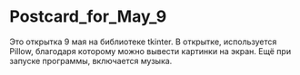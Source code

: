 # Postcard_for_May_9
Это открытка 9 мая на библиотеке tkinter. В открытке, используется Pillow, благодаря которому можно вывести картинки на экран. Ещё при запуске программы, включается музыка. 